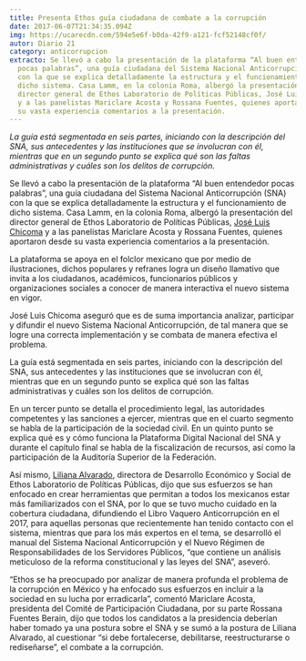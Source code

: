 ```yaml
---
title: Presenta Ethos guía ciudadana de combate a la corrupción
date: 2017-06-07T21:34:35.094Z
img: https://ucarecdn.com/594e5e6f-b0da-42f9-a121-fcf52148cf0f/
autor: Diario 21
category: anticorrupcion
extracto: Se llevó a cabo la presentación de la plataforma “Al buen entendedor
  pocas palabras”, una guía ciudadana del Sistema Nacional Anticorrupción (SNA)
  con la que se explica detalladamente la estructura y el funcionamiento de
  dicho sistema. Casa Lamm, en la colonia Roma, albergó la presentación del
  director general de Ethos Laboratorio de Políticas Públicas, José Luis Chicoma
  y a las panelistas Mariclare Acosta y Rossana Fuentes, quienes aportaron desde
  su vasta experiencia comentarios a la presentación.
---
```

*La guía está segmentada en seis partes, iniciando con la descripción del SNA, sus antecedentes y las instituciones que se involucran con él, mientras que en un segundo punto se explica qué son las faltas administrativas y cuáles son los delitos de corrupción.*

Se llevó a cabo la presentación de la plataforma “Al buen entendedor pocas palabras”, una guía ciudadana del Sistema Nacional Anticorrupción (SNA) con la que se explica detalladamente la estructura y el funcionamiento de dicho sistema. Casa Lamm, en la colonia Roma, albergó la presentación del director general de Ethos Laboratorio de Políticas Públicas, [José Luis Chicoma](https://www.ethos.org.mx/es/nosotros/equipo/jose-luis-chicoma/) y a las panelistas Mariclare Acosta y Rossana Fuentes, quienes aportaron desde su vasta experiencia comentarios a la presentación.

La plataforma se apoya en el folclor mexicano que por medio de ilustraciones, dichos populares y refranes logra un diseño llamativo que invita a los ciudadanos, académicos, funcionarios públicos y organizaciones sociales a conocer de manera interactiva el nuevo sistema en vigor.

José Luis Chicoma aseguró que es de suma importancia analizar, participar y difundir el nuevo Sistema Nacional Anticorrupción, de tal manera que se logre una correcta implementación y se combata de manera efectiva el problema.

La guía está segmentada en seis partes, iniciando con la descripción del SNA, sus antecedentes y las instituciones que se involucran con él, mientras que en un segundo punto se explica qué son las faltas administrativas y cuáles son los delitos de corrupción. 

En un tercer punto se detalla el procedimiento legal, las autoridades competentes y las sanciones a ejercer, mientras que en el cuarto segmento se habla de la participación de la sociedad civil. En un quinto punto se explica qué es y cómo funciona la Plataforma Digital Nacional del SNA y durante el capítulo final se habla de la fiscalización de recursos, así como la participación de la Auditoría Superior de la Federación.

Así mismo, [Liliana Alvarado](https://www.ethos.org.mx/es/nosotros/equipo/liliana-alvarado/), directora de Desarrollo Económico y Social de Ethos Laboratorio de Políticas Públicas, dijo que sus esfuerzos se han enfocado en crear herramientas que permitan a todos los mexicanos estar más familiarizados con el SNA, por lo que se tuvo mucho cuidado en la cobertura ciudadana, difundiendo el Libro Vaquero Anticorrupción en el 2017, para aquellas personas que recientemente han tenido contacto con el sistema, mientras que para los más expertos en el tema, se desarrolló el manual del Sistema Nacional Anticorrupción y el Nuevo Régimen de Responsabilidades de los Servidores Públicos, “que contiene un análisis meticuloso de la reforma constitucional y las leyes del SNA”, aseveró.

“Ethos se ha preocupado por analizar de manera profunda el problema de la corrupción en México y ha enfocado sus esfuerzos en incluir a la sociedad en su lucha por erradicarla”, comentó Mariclare Acosta, presidenta del Comité de Participación Ciudadana, por su parte Rossana Fuentes Berain, dijo que todos los candidatos a la presidencia deberían haber tomado ya una postura sobre el SNA y se sumó a la postura de Liliana Alvarado, al cuestionar “si debe fortalecerse, debilitarse, reestructurarse o rediseñarse”, el combate a la corrupción.